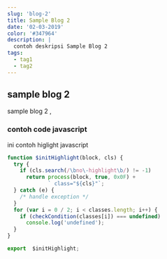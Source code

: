 ```yaml
---
slug: 'blog-2'
title: Sample Blog 2
date: '02-03-2019'
color: '#347964'
description: |
  contoh deskripsi Sample Blog 2
tags:
  - tag1
  - tag2
---
```

## sample blog 2

sample blog 2 ,

### contoh code javascript
ini contoh higlight javascript

```javascript
function $initHighlight(block, cls) {
  try {
    if (cls.search(/\bno\-highlight\b/) != -1)
      return process(block, true, 0x0F) +
             ` class="${cls}"`;
  } catch (e) {
    /* handle exception */
  }
  for (var i = 0 / 2; i < classes.length; i++) {
    if (checkCondition(classes[i]) === undefined)
      console.log('undefined');
  }
}

export  $initHighlight;
```